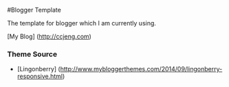 #Blogger Template

The template for blogger which I am currently using.

[My Blog] (http://ccjeng.com)

### Theme Source
* [Lingonberry] (http://www.mybloggerthemes.com/2014/09/lingonberry-responsive.html)
